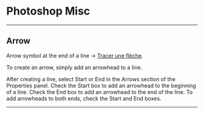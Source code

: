 # Photoshop Misc

---

## Arrow

Arrow symbol at the end of a line -> [Tracer une flèche](https://helpx.adobe.com/ch_fr/photoshop/using/line-tool.html#:~:text=Panneau%20Propri%C3%A9t%C3%A9s-,Tracer%20une%20fl%C3%A8che,-Pour%20cr%C3%A9er%20une).

To create an arrow, simply add an arrowhead to a line.

After creating a line, select Start or End in the Arrows section of the Properties panel. Check the Start box to add an arrowhead to the beginning of a line. Check the End box to add an arrowhead to the end of the line. To add arrowheads to both ends, check the Start and End boxes.

---
